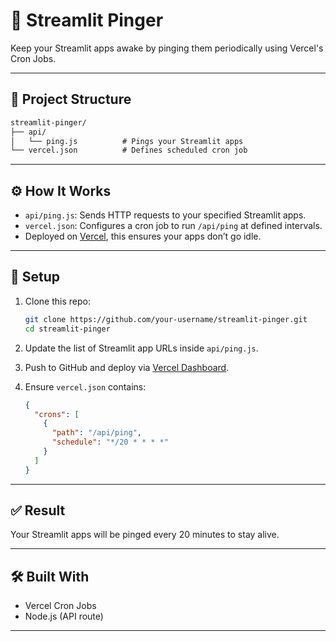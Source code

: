 # 🚀 Streamlit Pinger

Keep your Streamlit apps awake by pinging them periodically using Vercel's Cron Jobs.

---

## 🧾 Project Structure

```md
streamlit-pinger/
├── api/
│   └── ping.js          # Pings your Streamlit apps
└── vercel.json          # Defines scheduled cron job
```

---

## ⚙️ How It Works

- `api/ping.js`: Sends HTTP requests to your specified Streamlit apps.
- `vercel.json`: Configures a cron job to run `/api/ping` at defined intervals.
- Deployed on [Vercel](https://vercel.com), this ensures your apps don’t go idle.

---

## 🔧 Setup

1. Clone this repo:

   ```bash
   git clone https://github.com/your-username/streamlit-pinger.git
   cd streamlit-pinger
   ```

2. Update the list of Streamlit app URLs inside `api/ping.js`.

3. Push to GitHub and deploy via [Vercel Dashboard](https://vercel.com).

4. Ensure `vercel.json` contains:

   ```json
   {
     "crons": [
       {
         "path": "/api/ping",
         "schedule": "*/20 * * * *"
       }
     ]
   }
   ```

---

## ✅ Result

Your Streamlit apps will be pinged every 20 minutes to stay alive.

---

## 🛠 Built With

- Vercel Cron Jobs
- Node.js (API route)

---
